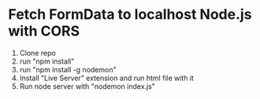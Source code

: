 # Fetch FormData to localhost Node.js with CORS

1. Clone repo
2. run "npm install"
3. run "npm install -g nodemon"
4. Install "Live Server" extension and run html file with it
5. Run node server with "nodemon index.js"